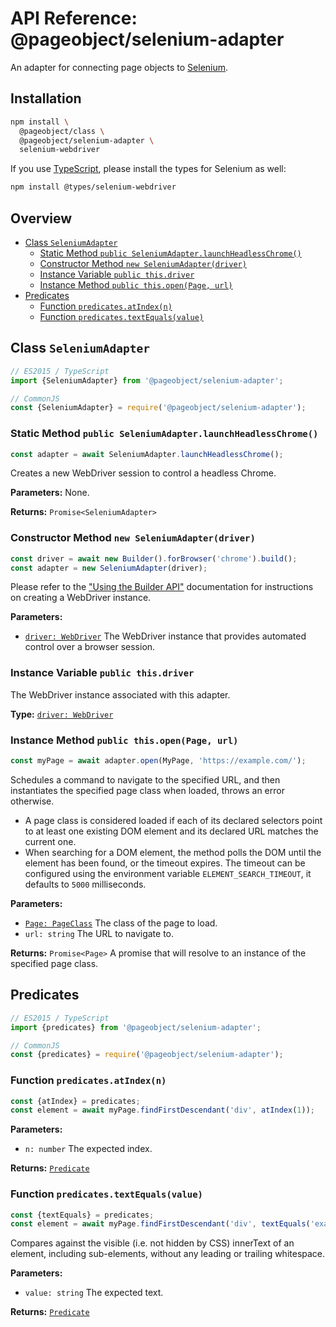 # API Reference: @pageobject/selenium-adapter

An adapter for connecting page objects to [Selenium][selenium].

## Installation

```sh
npm install \
  @pageobject/class \
  @pageobject/selenium-adapter \
  selenium-webdriver
```

If you use [TypeScript][typescript], please install the types for Selenium as well:

```sh
npm install @types/selenium-webdriver
```

## Overview

- [Class `SeleniumAdapter`](#class-seleniumadapter)
  - [Static Method `public SeleniumAdapter.launchHeadlessChrome()`](#static-method-public-seleniumadapterlaunchheadlesschrome)
  - [Constructor Method `new SeleniumAdapter(driver)`](#constructor-method-new-seleniumadapterdriver)
  - [Instance Variable `public this.driver`](#instance-variable-public-thisdriver)
  - [Instance Method `public this.open(Page, url)`](#instance-method-public-thisopenpage-url)
- [Predicates](#predicates)
  - [Function `predicates.atIndex(n)`](#function-predicatesatindexn)
  - [Function `predicates.textEquals(value)`](#function-predicatestextequalsvalue)

## Class `SeleniumAdapter`

```js
// ES2015 / TypeScript
import {SeleniumAdapter} from '@pageobject/selenium-adapter';

// CommonJS
const {SeleniumAdapter} = require('@pageobject/selenium-adapter');
```

### Static Method `public SeleniumAdapter.launchHeadlessChrome()`

```js
const adapter = await SeleniumAdapter.launchHeadlessChrome();
```

Creates a new WebDriver session to control a headless Chrome.

**Parameters:** None.

**Returns:** `Promise<SeleniumAdapter>`

### Constructor Method `new SeleniumAdapter(driver)`

```js
const driver = await new Builder().forBrowser('chrome').build();
const adapter = new SeleniumAdapter(driver);
```

Please refer to the ["Using the Builder API"][selenium] documentation for instructions on creating a WebDriver instance.

**Parameters:**

- [`driver: WebDriver`][selenium-webdriver] The WebDriver instance that provides automated control over a browser session.

### Instance Variable `public this.driver`

The WebDriver instance associated with this adapter.

**Type:** [`driver: WebDriver`][selenium-webdriver]

### Instance Method `public this.open(Page, url)`

```js
const myPage = await adapter.open(MyPage, 'https://example.com/');
```

Schedules a command to navigate to the specified URL, and then instantiates the specified page class when loaded, throws an error otherwise.

- A page class is considered loaded if each of its declared selectors point to at least one existing DOM element and its declared URL matches the current one.
- When searching for a DOM element, the method polls the DOM until the element has been found, or the timeout expires. The timeout can be configured using the environment variable `ELEMENT_SEARCH_TIMEOUT`, it defaults to `5000` milliseconds.

**Parameters:**

- [`Page: PageClass`](class.md#type-pageclass) The class of the page to load.
- `url: string` The URL to navigate to.

**Returns:** `Promise<Page>` A promise that will resolve to an instance of the specified page class.

## Predicates

```js
// ES2015 / TypeScript
import {predicates} from '@pageobject/selenium-adapter';

// CommonJS
const {predicates} = require('@pageobject/selenium-adapter');
```

### Function `predicates.atIndex(n)`

```js
const {atIndex} = predicates;
const element = await myPage.findFirstDescendant('div', atIndex(1));
```

**Parameters:**

- `n: number` The expected index.

**Returns:** [`Predicate`](class.md#type-predicate)

### Function `predicates.textEquals(value)`

```js
const {textEquals} = predicates;
const element = await myPage.findFirstDescendant('div', textEquals('example'));
```

Compares against the visible (i.e. not hidden by CSS) innerText of an element, including sub-elements, without any leading or trailing whitespace.

**Parameters:**

- `value: string` The expected text.

**Returns:** [`Predicate`](class.md#type-predicate)

[selenium]: http://seleniumhq.github.io/selenium/docs/api/javascript/index.html
[selenium-webdriver]: http://seleniumhq.github.io/selenium/docs/api/javascript/module/selenium-webdriver/index_exports_WebDriver.html
[typescript]: https://www.typescriptlang.org/
